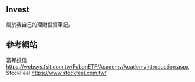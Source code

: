 ## Invest
屬於我自己的理財投資筆記。


## 參考網站
富邦投信
https://websys.fsit.com.tw/FubonETF/Academy/AcademyIntroduction.aspx
StockFeel
https://www.stockfeel.com.tw/
